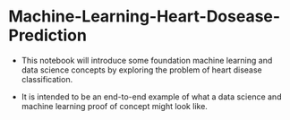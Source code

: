 # Machine-Learning-Heart-Dosease-Prediction

- This notebook will introduce some foundation machine learning and data science concepts by exploring the problem of heart disease classification.

- It is intended to be an end-to-end example of what a data science and machine learning proof of concept might look like.

